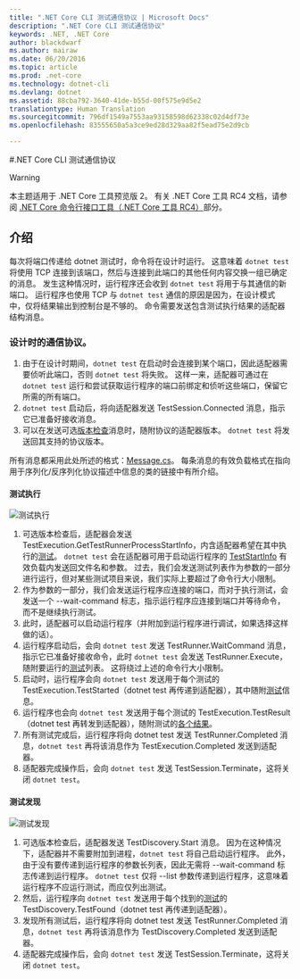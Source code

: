 ```yaml
---
title: ".NET Core CLI 测试通信协议 | Microsoft Docs"
description: ".NET Core CLI 测试通信协议"
keywords: .NET, .NET Core
author: blackdwarf
ms.author: mairaw
ms.date: 06/20/2016
ms.topic: article
ms.prod: .net-core
ms.technology: dotnet-cli
ms.devlang: dotnet
ms.assetid: 88cba792-3640-41de-b55d-00f575e9d5e2
translationtype: Human Translation
ms.sourcegitcommit: 796df1549a7553aa93158598d62338c02d4df73e
ms.openlocfilehash: 83555650a5a3ce9ed28d329aa82f5ead75e2d9cb

---
```


#<a name="net-core-cli-test-communication-protocol"></a>.NET Core CLI 测试通信协议

> [!WARNING]
> 本主题适用于 .NET Core 工具预览版 2。 有关 .NET Core 工具 RC4 文档，请参阅 [.NET Core 命令行接口工具（.NET Core 工具 RC4）](../preview3/tools/index.md)部分。

## <a name="introduction"></a>介绍
每次将端口传递给 dotnet 测试时，命令将在设计时运行。 这意味着 `dotnet test` 将使用 TCP 连接到该端口，然后与连接到此端口的其他任何内容交换一组已确定的消息。 发生这种情况时，运行程序还会收到 `dotnet test` 将用于与其通信的新端口。 运行程序也使用 TCP 与 `dotnet test` 通信的原因是因为，在设计模式中，仅将结果输出到控制台是不够的。 命令需要发送包含测试执行结果的适配器结构消息。

### <a name="communication-protocol-at-design-time"></a>设计时的通信协议。

1. 由于在设计时期间，`dotnet test` 在启动时会连接到某个端口，因此适配器需要侦听此端口，否则 `dotnet test` 将失败。 这样一来，适配器可通过在 `dotnet test` 运行和尝试获取运行程序的端口前绑定和侦听这些端口，保留它所需的所有端口。
2. `dotnet test` 启动后，将向适配器发送 TestSession.Connected 消息，指示它已准备好接收消息。
3. 可以在发送可选[版本检查](https://github.com/dotnet/cli/blob/rel/1.0.0-preview2/src/Microsoft.Extensions.Testing.Abstractions/Messages/ProtocolVersionMessage.cs)消息时，随附协议的适配器版本。 `dotnet test` 将发送回其支持的协议版本。

所有消息都采用此处所述的格式：[Message.cs](https://github.com/dotnet/cli/blob/rel/1.0.0-preview2/src/Microsoft.Extensions.Testing.Abstractions/Messages/Message.cs)。 每条消息的有效负载格式在指向用于序列化/反序列化协议描述中信息的类的链接中有所介绍。

#### <a name="test-execution"></a>测试执行
![测试执行](./media/test-protocol/dotnet-test-execute.png)

1. 可选版本检查后，适配器会发送 TestExecution.GetTestRunnerProcessStartInfo，内含适配器希望在其中执行的[测试](https://github.com/dotnet/cli/blob/rel/1.0.0-preview2/src/Microsoft.Extensions.Testing.Abstractions/Messages/RunTestsMessage.cs)。 `dotnet test` 会在适配器可用于启动运行程序的 [TestStartInfo](https://github.com/dotnet/cli/blob/rel/1.0.0-preview2/src/dotnet/commands/dotnet-test/TestStartInfo.cs) 有效负载内发送回文件名和参数。 过去，我们会发送测试列表作为参数的一部分进行运行，但对某些测试项目来说，我们实际上要超过了命令行大小限制。
  1. 作为参数的一部分，我们会发送运行程序应连接的端口，而对于执行测试，会发送一个 --wait-command 标志，指示运行程序应连接到端口并等待命令，而不是继续执行测试。
2. 此时，适配器可以启动运行程序（并附加到运行程序进行调试，如果选择这样做的话）。
3. 运行程序启动后，会向 `dotnet test` 发送 TestRunner.WaitCommand 消息，指示它已准备好接收命令，此时 `dotnet test` 会发送 TestRunner.Execute，随附要运行的[测试](https://github.com/dotnet/cli/blob/rel/1.0.0-preview2/src/Microsoft.Extensions.Testing.Abstractions/Messages/RunTestsMessage.cs)列表。 这将绕过上述的命令行大小限制。
4. 启动时，运行程序会向 `dotnet test` 发送用于每个测试的 TestExecution.TestStarted（dotnet test 再传递到适配器），其中随附[测试](https://github.com/dotnet/cli/blob/rel/1.0.0-preview2/src/Microsoft.Extensions.Testing.Abstractions/Test.cs)信息。
5. 运行程序也会向 `dotnet test` 发送用于每个测试的 TestExecution.TestResult（dotnet test 再转发到适配器），随附测试的[各个结果](https://github.com/dotnet/cli/blob/rel/1.0.0-preview2/src/Microsoft.Extensions.Testing.Abstractions/TestResult.cs)。
6. 所有测试完成后，运行程序将向 dotnet test 发送 TestRunner.Completed 消息，`dotnet test` 再将该消息作为 TestExecution.Completed 发送到适配器。
7. 适配器完成操作后，会向 `dotnet test` 发送 TestSession.Terminate，这将关闭 `dotnet test`。

#### <a name="test-discovery"></a>测试发现
![测试发现](./media/test-protocol/dotnet-test-discover.png)

1. 可选版本检查后，适配器发送 TestDiscovery.Start 消息。 因为在这种情况下，适配器并不需要附加到进程，`dotnet test` 将自己启动运行程序。 此外，由于没有要传递到运行程序的参数长列表，因此无需将 --wait-command 标志传递到运行程序。 `dotnet test` 仅将 --list 参数传递到运行程序，这意味着运行程序不应运行测试，而应仅列出测试。
2. 然后，运行程序向 `dotnet test` 发送用于每个找到的[测试](https://github.com/dotnet/cli/blob/rel/1.0.0-preview2/src/Microsoft.Extensions.Testing.Abstractions/Test.cs)的 TestDiscovery.TestFound（dotnet test 再传递到适配器）。
3. 发现所有测试后，运行程序将向 dotnet test 发送 TestRunner.Completed 消息，`dotnet test` 再将该消息作为 TestDiscovery.Completed 发送到适配器。
4. 适配器完成操作后，会向 `dotnet test` 发送 TestSession.Terminate，这将关闭 `dotnet test`。



<!--HONumber=Feb17_HO2-->


